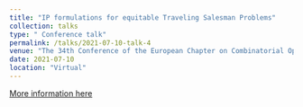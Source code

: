 ```yaml
---
title: "IP formulations for equitable Traveling Salesman Problems"
collection: talks
type: " Conference talk"
permalink: /talks/2021-07-10-talk-4
venue: "The 34th Conference of the European Chapter on Combinatorial Optimization"
date: 2021-07-10
location: "Virtual"
---
```


[More information here](https://ecco2021.euro-online.org/)
